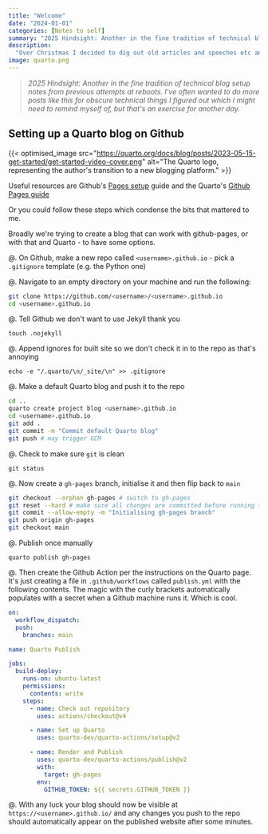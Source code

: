 ```yaml
---
title: "Welcome"
date: "2024-01-01"
categories: [Notes to self]
summary: "2025 Hindsight: Another in the fine tradition of technical blog setup notes from previous attempts at reboots. I've often wanted to do more posts like this for obscure technical things I figured out which I might need to remind myself of, but that's an exercise for another day."
description:
  "Over Christmas I decided to dig out old articles and speeches etc and put them online. For fun, I did it in Quarto, with an automated CI/CD pipeline. Here's a description of how..."
image: quarto.png
--- 
```


> _2025 Hindsight: Another in the fine tradition of technical blog setup notes from previous attempts at reboots. I've often wanted to do more posts like this for obscure technical things I figured out which I might need to remind myself of, but that's an exercise for another day._

## Setting up a Quarto blog on Github

{{< optimised_image src="https://quarto.org/docs/blog/posts/2023-05-15-get-started/get-started-video-cover.png" alt="The Quarto logo, representing the author's transition to a new blogging platform." >}}

Useful resources are Github's [Pages setup](https://pages.github.com) guide and the Quarto's [Github Pages guide](https://quarto.org/docs/publishing/github-pages.html)

Or you could follow these steps which condense the bits that mattered to me.

Broadly we're trying to create a blog that can work with github-pages, or with that and Quarto - to have some options. 

@. On Github, make a new repo called `<username>.github.io` - pick a `.gitignore` template (e.g. the Python one)

@. Navigate to an empty directory on your machine and run the following:

```zsh
git clone https://github.com/<username>/<username>.github.io
cd <username>.github.io
```

@. Tell Github we don't want to use Jekyll thank you

`touch .nojekyll`

@. Append ignores for built site so we don't check it in to the repo as that's annoying

`echo -e "/.quarto/\n/_site/\n" >> .gitignore`

@. Make a default Quarto blog and push it to the repo

```zsh
cd ..
quarto create project blog <username>.github.io
cd <username>.github.io
git add .
git commit -m "Commit default Quarto blog"
git push # may trigger GCM
```

@. Check to make sure `git` is clean

`git status`

@. Now create a `gh-pages` branch, initialise it and then flip back to `main`

```zsh
git checkout --orphan gh-pages # switch to gh-pages
git reset --hard # make sure all changes are committed before running this!
git commit --allow-empty -m "Initialising gh-pages branch"
git push origin gh-pages
git checkout main
```

@. Publish once manually

`quarto publish gh-pages`

@. Then create the Github Action per the instructions on the Quarto page. It's just creating a file in `.github/workflows` called `publish.yml` with the following contents. The magic with the curly brackets automatically populates with a secret when a Github machine runs it. Which is cool. 


```yaml
on:
  workflow_dispatch:
  push:
    branches: main

name: Quarto Publish

jobs:
  build-deploy:
    runs-on: ubuntu-latest
    permissions:
      contents: write
    steps:
      - name: Check out repository
        uses: actions/checkout@v4

      - name: Set up Quarto
        uses: quarto-dev/quarto-actions/setup@v2

      - name: Render and Publish
        uses: quarto-dev/quarto-actions/publish@v2
        with:
          target: gh-pages
        env:
          GITHUB_TOKEN: ${{ secrets.GITHUB_TOKEN }}
```

@. With any luck your blog should now be visible at `https://<username>.github.io/` and any changes you push to the repo should automatically appear on the published website after some minutes. 
